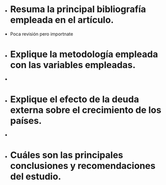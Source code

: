 - # Resuma la principal bibliografía empleada en el artículo.
- Poca revisión pero importnate
- # Explique la metodología empleada con las variables empleadas.
-
- # Explique el efecto de la deuda externa sobre el crecimiento de los países.
-
- # Cuáles son las principales conclusiones y recomendaciones del estudio.